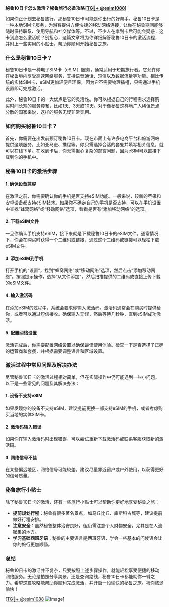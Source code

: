 **秘鲁10日卡怎么激活？秘鲁旅行必备攻略[[TG💪+ @esim1088](https://t.me/s/esim1088)]**

如果你正计划去秘鲁旅行，那秘鲁10日卡可能是你出行的好帮手。秘鲁10日卡是一种本地SIM卡服务，为游客提供方便快捷的移动网络连接，让你在秘鲁期间能够随时保持联系、使用导航和社交媒体等。不过，不少人在拿到卡后可能会疑惑：这卡到底怎么激活呢？别担心，这篇文章将为你详细解答秘鲁10日卡的激活流程，并附上一些实用的小贴士，帮助你顺利开始秘鲁之旅。

### 什么是秘鲁10日卡？

秘鲁10日卡是一种电子SIM卡（eSIM）服务，通常适用于短期旅行者。它允许你在秘鲁境内享受高速网络服务，支持语音通话、短信以及数据流量等功能。相比传统的实体SIM卡，eSIM更加轻便且环保，因为它不需要物理插槽，只需通过手机设置即可完成激活。

此外，秘鲁10日卡的一大优点是它的灵活性。你可以根据自己的行程需求选择购买时间长短的服务套餐，比如1天、3天或10天。对于像秘鲁这样地广人稀但景点分散的国家来说，这样的服务无疑非常实用。

### 如何购买秘鲁10日卡？

首先，你需要在出发前预订秘鲁10日卡。现在市面上有许多电商平台和旅游网站提供这项服务，比如亚马逊、携程等。你只需选择合适的套餐并填写相关信息，就可以在线下单。在收到卡后，你无需担心复杂的邮寄问题，因为eSIM可以直接下载到你的手机中。

### 秘鲁10日卡的激活步骤

#### 1. 确保设备兼容
在激活之前，你需要确认你的手机是否支持eSIM功能。一般来说，较新的苹果和安卓设备都支持eSIM技术。如果你不确定自己的手机是否支持，可以在手机设置中查找“蜂窝网络”或“移动网络”选项，看看是否有“添加移动网络”的选项。

#### 2. 下载eSIM文件
一旦你确认手机支持eSIM，接下来就是下载秘鲁10日卡的eSIM文件。通常情况下，你会在购买时获得一个二维码或链接，通过这个二维码或链接可以轻松下载eSIM文件。

#### 3. 添加eSIM到手机
打开手机的“设置”，找到“蜂窝网络”或“移动网络”选项，然后点击“添加移动网络”。按照提示操作，选择“从文件添加”，然后扫描提供的二维码或直接上传下载的eSIM文件。

#### 4. 输入激活码
在添加eSIM的过程中，系统会要求你输入激活码。激活码通常会在购买时提供给你，或者可以通过短信接收。确保输入无误，然后等待几秒钟，直到eSIM成功激活。

#### 5. 配置网络设置
激活完成后，你需要配置网络设置以确保最佳使用体验。检查一下是否选择了正确的运营商和套餐，并根据需要调整语言和区域设置。

### 激活过程中常见问题及解决办法

尽管秘鲁10日卡的激活过程相对简单，但在实际操作中仍可能遇到一些小问题。以下是一些常见的问题及其解决办法：

#### 1. 设备不支持eSIM
如果发现你的设备不支持eSIM，建议提前更换一部支持eSIM的手机，或者考虑购买当地的实体SIM卡。

#### 2. 激活码输入错误
如果你在输入激活码时出现错误，可以尝试重新下载激活码或联系客服获取新的激活码。

#### 3. 网络信号不佳
在某些偏远地区，网络信号可能较差。建议尽量靠近窗户或户外使用，以获得更好的信号质量。

### 秘鲁旅行小贴士

除了秘鲁10日卡的激活，还有一些旅行小贴士可以帮助你更好地享受秘鲁之旅：

- **提前规划行程**：秘鲁有很多著名景点，如马丘比丘、库斯科古城等，建议提前做好行程安排。
- **注意安全**：虽然秘鲁整体治安良好，但仍需注意个人财物安全，尤其是在人流密集的地方。
- **学习基础西班牙语**：秘鲁的主要语言是西班牙语，学会一些基本的问候语会让你的旅行更加顺畅。

### 总结

秘鲁10日卡的激活并不复杂，只要按照上述步骤操作，就能轻松享受便捷的移动网络服务。无论是拍照分享美景，还是查询路线，秘鲁10日卡都能助你一臂之力。希望这篇攻略能帮助你顺利完成激活，并开启一段愉快的秘鲁之旅。祝你旅途愉快！

[[TG💪+ @esim1088](https://t.me/s/esim1088) ![Image](https://i.postimg.cc/4NQfJmqS/Snipaste-2025-05-13-00-14-12.png)]